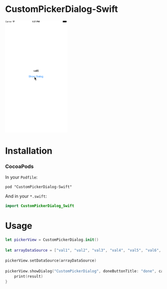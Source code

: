# CustomPickerDialog-Swift
<img src="./preview.gif" width="200" alt="Screenshot" />

# Installation
### CocoaPods
In your `Podfile`:
```
pod "CustomPickerDialog-Swift"
```
And in your `*.swift`:
```swift
import CustomPickerDialog_Swift
```

# Usage
```swift
let pickerView = CustomPickerDialog.init()

let arrayDataSource = ["val1", "val2", "val3", "val4", "val5", "val6", "val7","val8","val9","val10"]

pickerView.setDataSource(arrayDataSource)

pickerView.showDialog("CustomPickerDialog", doneButtonTitle: "done", cancelButtonTitle: "cancel") { (result) -> Void in
    print(result)
}
```

